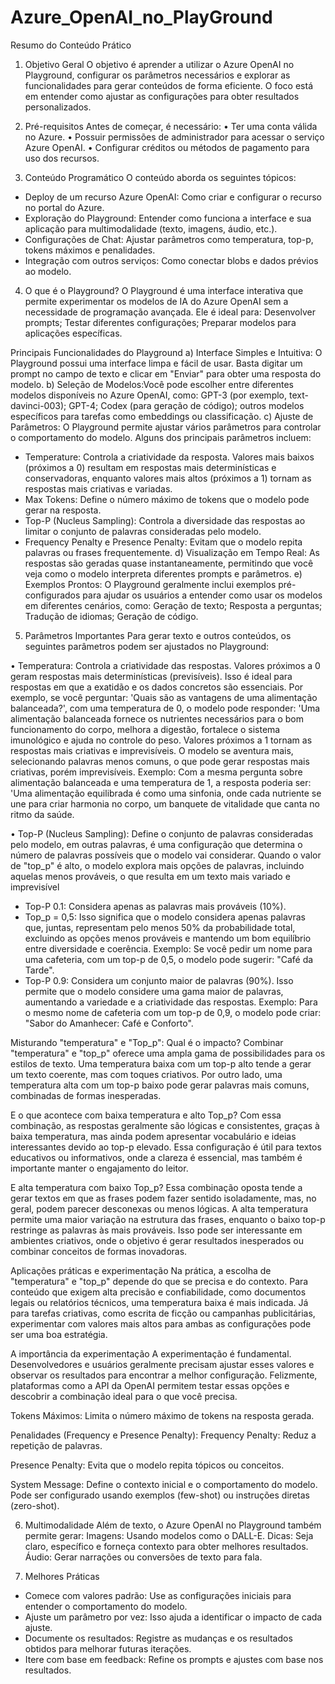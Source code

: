 # Azure_OpenAI_no_PlayGround

Resumo do Conteúdo Prático
1. Objetivo Geral
O objetivo é aprender a utilizar o Azure OpenAI no Playground, configurar os parâmetros necessários e explorar as funcionalidades para gerar conteúdos de forma eficiente. O foco está em entender como ajustar as configurações para obter resultados personalizados.

2. Pré-requisitos
Antes de começar, é necessário:
•	Ter uma conta válida no Azure.
•	Possuir permissões de administrador para acessar o serviço Azure OpenAI.
•	Configurar créditos ou métodos de pagamento para uso dos recursos.

3. Conteúdo Programático
O conteúdo aborda os seguintes tópicos:
- Deploy de um recurso Azure OpenAI: Como criar e configurar o recurso no portal do Azure.
- Exploração do Playground: Entender como funciona a interface e sua aplicação para multimodalidade (texto, imagens, áudio, etc.).
- Configurações de Chat: Ajustar parâmetros como temperatura, top-p, tokens máximos e penalidades.
- Integração com outros serviços: Como conectar blobs e dados prévios ao modelo.

4. O que é o Playground?
O Playground é uma interface interativa que permite experimentar os modelos de IA do Azure OpenAI sem a necessidade de programação avançada. Ele é ideal para: Desenvolver prompts; Testar diferentes configurações; Preparar modelos para aplicações específicas.

Principais Funcionalidades do Playground
a)	Interface Simples e Intuitiva: O Playground possui uma interface limpa e fácil de usar. Basta digitar um prompt no campo de texto e clicar em "Enviar" para obter uma resposta do modelo.
b)	Seleção de Modelos:Você pode escolher entre diferentes modelos disponíveis no Azure OpenAI, como: GPT-3 (por exemplo, text-davinci-003); GPT-4; Codex (para geração de código); outros modelos específicos para tarefas como embeddings ou classificação.
c)	Ajuste de Parâmetros: O Playground permite ajustar vários parâmetros para controlar o comportamento do modelo. Alguns dos principais parâmetros incluem: 
* Temperature: Controla a criatividade da resposta. Valores mais baixos (próximos a 0) resultam em respostas mais determinísticas e conservadoras, enquanto valores mais altos (próximos a 1) tornam as respostas mais criativas e variadas. 
* Max Tokens: Define o número máximo de tokens que o modelo pode gerar na resposta. 
* Top-P (Nucleus Sampling): Controla a diversidade das respostas ao limitar o conjunto de palavras consideradas pelo modelo. 
* Frequency Penalty e Presence Penalty: Evitam que o modelo repita palavras ou frases frequentemente.
d)	Visualização em Tempo Real: As respostas são geradas quase instantaneamente, permitindo que você veja como o modelo interpreta diferentes prompts e parâmetros.
e)	Exemplos Prontos: O Playground geralmente inclui exemplos pré-configurados para ajudar os usuários a entender como usar os modelos em diferentes cenários, como: Geração de texto; Resposta a perguntas; Tradução de idiomas; Geração de código.

5. Parâmetros Importantes
Para gerar texto e outros conteúdos, os seguintes parâmetros podem ser ajustados no Playground:

•	Temperatura: Controla a criatividade das respostas.
Valores próximos a 0 geram respostas mais determinísticas (previsíveis). Isso é ideal para respostas em que a exatidão e os dados concretos são essenciais. Por exemplo, se você perguntar: 'Quais são as vantagens de uma alimentação balanceada?', com uma temperatura de 0, o modelo pode responder: 'Uma alimentação balanceada fornece os nutrientes necessários para o bom funcionamento do corpo, melhora a digestão, fortalece o sistema imunológico e ajuda no controle do peso.
Valores próximos a 1 tornam as respostas mais criativas e imprevisíveis. O modelo se aventura mais, selecionando palavras menos comuns, o que pode gerar respostas mais criativas, porém imprevisíveis. Exemplo: Com a mesma pergunta sobre alimentação balanceada e uma temperatura de 1, a resposta poderia ser: 'Uma alimentação equilibrada é como uma sinfonia, onde cada nutriente se une para criar harmonia no corpo, um banquete de vitalidade que canta no ritmo da saúde.

•	Top-P (Nucleus Sampling): Define o conjunto de palavras consideradas pelo modelo, em outras palavras, é uma configuração que determina o número de palavras possíveis que o modelo vai considerar. Quando o valor de "top_p" é alto, o modelo explora mais opções de palavras, incluindo aquelas menos prováveis, o que resulta em um texto mais variado e imprevisível
* Top-P 0.1: Considera apenas as palavras mais prováveis (10%).
* Top_p = 0,5: Isso significa que o modelo considera apenas palavras que, juntas, representam pelo menos 50% da probabilidade total, excluindo as opções menos prováveis e mantendo um bom equilíbrio entre diversidade e coerência. Exemplo: Se você pedir um nome para uma cafeteria, com um top-p de 0,5, o modelo pode sugerir: "Café da Tarde".
* Top-P 0.9: Considera um conjunto maior de palavras (90%). Isso permite que o modelo considere uma gama maior de palavras, aumentando a variedade e a criatividade das respostas.
Exemplo: Para o mesmo nome de cafeteria com um top-p de 0,9, o modelo pode criar: "Sabor do Amanhecer: Café e Conforto".

Misturando "temperatura" e "Top_p": Qual é o impacto?
Combinar "temperatura" e "top_p" oferece uma ampla gama de possibilidades para os estilos de texto. Uma temperatura baixa com um top-p alto tende a gerar um texto coerente, mas com toques criativos. Por outro lado, uma temperatura alta com um top-p baixo pode gerar palavras mais comuns, combinadas de formas inesperadas.

E o que acontece com baixa temperatura e alto Top_p?
Com essa combinação, as respostas geralmente são lógicas e consistentes, graças à baixa temperatura, mas ainda podem apresentar vocabulário e ideias interessantes devido ao top-p elevado. Essa configuração é útil para textos educativos ou informativos, onde a clareza é essencial, mas também é importante manter o engajamento do leitor.

E alta temperatura com baixo Top_p?
Essa combinação oposta tende a gerar textos em que as frases podem fazer sentido isoladamente, mas, no geral, podem parecer desconexas ou menos lógicas. A alta temperatura permite uma maior variação na estrutura das frases, enquanto o baixo top-p restringe as palavras às mais prováveis. Isso pode ser interessante em ambientes criativos, onde o objetivo é gerar resultados inesperados ou combinar conceitos de formas inovadoras.

Aplicações práticas e experimentação
Na prática, a escolha de "temperatura" e "top_p" depende do que se precisa e do contexto. Para conteúdo que exigem alta precisão e confiabilidade, como documentos legais ou relatórios técnicos, uma temperatura baixa é mais indicada. Já para tarefas criativas, como escrita de ficção ou campanhas publicitárias, experimentar com valores mais altos para ambas as configurações pode ser uma boa estratégia.

A importância da experimentação
A experimentação é fundamental. Desenvolvedores e usuários geralmente precisam ajustar esses valores e observar os resultados para encontrar a melhor configuração. Felizmente, plataformas como a API da OpenAI permitem testar essas opções e descobrir a combinação ideal para o que você precisa.

Tokens Máximos: Limita o número máximo de tokens na resposta gerada.

Penalidades (Frequency e Presence Penalty):
Frequency Penalty: Reduz a repetição de palavras.

Presence Penalty: Evita que o modelo repita tópicos ou conceitos.

System Message: Define o contexto inicial e o comportamento do modelo. Pode ser configurado usando exemplos (few-shot) ou instruções diretas (zero-shot).

6. Multimodalidade
Além de texto, o Azure OpenAI no Playground também permite gerar:
Imagens: Usando modelos como o DALL-E.
Dicas: Seja claro, específico e forneça contexto para obter melhores resultados.
Áudio: Gerar narrações ou conversões de texto para fala.

7. Melhores Práticas
* Comece com valores padrão: Use as configurações iniciais para entender o comportamento do modelo. 
* Ajuste um parâmetro por vez: Isso ajuda a identificar o impacto de cada ajuste.
* Documente os resultados: Registre as mudanças e os resultados obtidos para melhorar futuras iterações.
* Itere com base em feedback: Refine os prompts e ajustes com base nos resultados.
